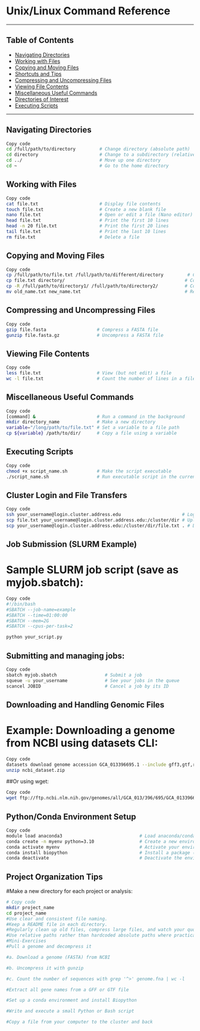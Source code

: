 # Unix/Linux Command Reference


---

## Table of Contents

- [Navigating Directories](#navigating-directories)
- [Working with Files](#working-with-files)
- [Copying and Moving Files](#copying-and-moving-files)
- [Shortcuts and Tips](#shortcuts-and-tips)
- [Compressing and Uncompressing Files](#compressing-and-uncompressing-files)
- [Viewing File Contents](#viewing-file-contents)
- [Miscellaneous Useful Commands](#miscellaneous-useful-commands)
- [Directories of Interest](#directories-of-interest)
- [Executing Scripts](#executing-scripts)

---

## Navigating Directories
```bash
Copy code
cd /full/path/to/directory         # Change directory (absolute path)
cd directory                       # Change to a subdirectory (relative path)
cd ../                             # Move up one directory
cd ~                               # Go to the home directory
```
## Working with Files
```bash
Copy code
cat file.txt                       # Display file contents
touch file.txt                     # Create a new blank file
nano file.txt                      # Open or edit a file (Nano editor)
head file.txt                      # Print the first 10 lines
head -n 20 file.txt                # Print the first 20 lines
tail file.txt                      # Print the last 10 lines
rm file.txt                        # Delete a file
```
## Copying and Moving Files
```bash
Copy code
cp /full/path/to/file.txt /full/path/to/different/directory         # Copy a file
cp file.txt directory/                                             # Copy to a subdirectory
cp -R /full/path/to/directory1/ /full/path/to/directory2/          # Copy directories recursively
mv old_name.txt new_name.txt                                       # Rename or move a file
```
## Compressing and Uncompressing Files
```bash
Copy code
gzip file.fasta                   # Compress a FASTA file
gunzip file.fasta.gz              # Uncompress a FASTA file
```
## Viewing File Contents
```bash
Copy code
less file.txt                     # View (but not edit) a file
wc -l file.txt                    # Count the number of lines in a file
```

## Miscellaneous Useful Commands
```bash
Copy code
[command] &                       # Run a command in the background
mkdir directory_name              # Make a new directory
variable="/long/path/to/file.txt" # Set a variable to a file path
cp ${variable} /path/to/dir/      # Copy a file using a variable
```
## Executing Scripts
```bash
Copy code
chmod +x script_name.sh           # Make the script executable
./script_name.sh                  # Run executable script in the current directory
```
## Cluster Login and File Transfers
```bash
Copy code
ssh your_username@login.cluster.address.edu                       # Log onto the cluster
scp file.txt your_username@login.cluster.address.edu:/cluster/dir # Upload file to cluster
scp your_username@login.cluster.address.edu:/cluster/dir/file.txt . # Download file from cluster
```
## Job Submission (SLURM Example)
# Sample SLURM job script (save as myjob.sbatch):

```bash
Copy code
#!/bin/bash
#SBATCH --job-name=example
#SBATCH --time=01:00:00
#SBATCH --mem=2G
#SBATCH --cpus-per-task=2

python your_script.py
```

## Submitting and managing jobs:

```bash
Copy code
sbatch myjob.sbatch                  # Submit a job
squeue -u your_username              # See your jobs in the queue
scancel JOBID                        # Cancel a job by its ID
```
## Downloading and Handling Genomic Files
# Example: Downloading a genome from NCBI using datasets CLI:

```bash
Copy code
datasets download genome accession GCA_013396695.1 --include gff3,gtf,rna,cds,protein,genome,seq-report
unzip ncbi_dataset.zip
```

##Or using wget:

```bash
Copy code
wget ftp://ftp.ncbi.nlm.nih.gov/genomes/all/GCA_013/396/695/GCA_013396695.1_name/xxx.fna.gz
```
## Python/Conda Environment Setup
```bash
Copy code
module load anaconda3                             # Load anaconda/conda if required by the cluster
conda create -n myenv python=3.10                 # Create a new environment
conda activate myenv                              # Activate your environment
conda install biopython                           # Install a package (example)
conda deactivate                                  # Deactivate the environment
```

## Project Organization Tips
#Make a new directory for each project or analysis:
```bash
# Copy code
mkdir project_name
cd project_name
#Use clear and consistent file naming.
#Keep a README file in each directory.
#Regularly clean up old files, compress large files, and watch your quota.
#Use relative paths rather than hardcoded absolute paths where practical.
#Mini-Exercises
#Pull a genome and decompress it

#a. Download a genome (FASTA) from NCBI

#b. Uncompress it with gunzip

#c. Count the number of sequences with grep '^>' genome.fna | wc -l

#Extract all gene names from a GFF or GTF file

#Set up a conda environment and install Biopython

#Write and execute a small Python or Bash script

#Copy a file from your computer to the cluster and back
```
